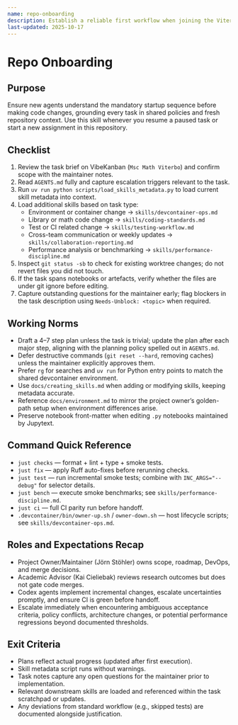 ```yaml
---
name: repo-onboarding
description: Establish a reliable first workflow when joining the Viterbo project branch and align with the board-driven process within the first task.
last-updated: 2025-10-17
---
```


# Repo Onboarding

## Purpose

Ensure new agents understand the mandatory startup sequence before making code changes, grounding every task in shared policies and fresh repository context. Use this skill whenever you resume a paused task or start a new assignment in this repository.

## Checklist

1. Review the task brief on VibeKanban (`Msc Math Viterbo`) and confirm scope with the maintainer notes.
2. Read `AGENTS.md` fully and capture escalation triggers relevant to the task.
3. Run `uv run python scripts/load_skills_metadata.py` to load current skill metadata into context.
4. Load additional skills based on task type:
   - Environment or container change → `skills/devcontainer-ops.md`
   - Library or math code change → `skills/coding-standards.md`
   - Test or CI related change → `skills/testing-workflow.md`
   - Cross-team communication or weekly updates → `skills/collaboration-reporting.md`
   - Performance analysis or benchmarking → `skills/performance-discipline.md`
5. Inspect `git status -sb` to check for existing worktree changes; do not revert files you did not touch.
6. If the task spans notebooks or artefacts, verify whether the files are under git ignore before editing.
7. Capture outstanding questions for the maintainer early; flag blockers in the task description using `Needs-Unblock: <topic>` when required.

## Working Norms

- Draft a 4–7 step plan unless the task is trivial; update the plan after each major step, aligning with the planning policy spelled out in `AGENTS.md`.
- Defer destructive commands (`git reset --hard`, removing caches) unless the maintainer explicitly approves them.
- Prefer `rg` for searches and `uv run` for Python entry points to match the shared devcontainer environment.
- Use `docs/creating_skills.md` when adding or modifying skills, keeping metadata accurate.
- Reference `docs/environment.md` to mirror the project owner’s golden-path setup when environment differences arise.
- Preserve notebook front-matter when editing `.py` notebooks maintained by Jupytext.

## Command Quick Reference

- `just checks` — format + lint + type + smoke tests.
- `just fix` — apply Ruff auto-fixes before rerunning checks.
- `just test` — run incremental smoke tests; combine with `INC_ARGS="--debug"` for selector details.
- `just bench` — execute smoke benchmarks; see `skills/performance-discipline.md`.
- `just ci` — full CI parity run before handoff.
- `.devcontainer/bin/owner-up.sh` / `owner-down.sh` — host lifecycle scripts; see `skills/devcontainer-ops.md`.

## Roles and Expectations Recap

- Project Owner/Maintainer (Jörn Stöhler) owns scope, roadmap, DevOps, and merge decisions.
- Academic Advisor (Kai Cieliebak) reviews research outcomes but does not gate code merges.
- Codex agents implement incremental changes, escalate uncertainties promptly, and ensure CI is green before handoff.
- Escalate immediately when encountering ambiguous acceptance criteria, policy conflicts, architecture changes, or potential performance regressions beyond documented thresholds.

## Exit Criteria

- Plans reflect actual progress (updated after first execution).
- Skill metadata script runs without warnings.
- Task notes capture any open questions for the maintainer prior to implementation.
- Relevant downstream skills are loaded and referenced within the task scratchpad or updates.
- Any deviations from standard workflow (e.g., skipped tests) are documented alongside justification.
